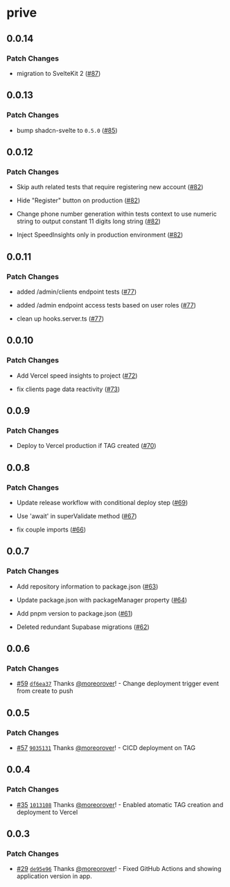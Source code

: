 # prive

## 0.0.14

### Patch Changes

- migration to SvelteKit 2 ([#87](https://github.com/moreorover/prive/pull/87))

## 0.0.13

### Patch Changes

- bump shadcn-svelte to `0.5.0` ([#85](https://github.com/moreorover/prive/pull/85))

## 0.0.12

### Patch Changes

- Skip auth related tests that require registering new account ([#82](https://github.com/moreorover/prive/pull/82))

- Hide "Register" button on production ([#82](https://github.com/moreorover/prive/pull/82))

- Change phone number generation within tests context to use numeric string to output constant 11 digits long string ([#82](https://github.com/moreorover/prive/pull/82))

- Inject SpeedInsights only in production environment ([#82](https://github.com/moreorover/prive/pull/82))

## 0.0.11

### Patch Changes

- added /admin/clients endpoint tests ([#77](https://github.com/moreorover/prive/pull/77))

- added /admin endpoint access tests based on user roles ([#77](https://github.com/moreorover/prive/pull/77))

- clean up hooks.server.ts ([#77](https://github.com/moreorover/prive/pull/77))

## 0.0.10

### Patch Changes

- Add Vercel speed insights to project ([#72](https://github.com/moreorover/prive/pull/72))

- fix clients page data reactivity ([#73](https://github.com/moreorover/prive/pull/73))

## 0.0.9

### Patch Changes

- Deploy to Vercel production if TAG created ([#70](https://github.com/moreorover/prive/pull/70))

## 0.0.8

### Patch Changes

- Update release workflow with conditional deploy step ([#69](https://github.com/moreorover/prive/pull/69))

- Use 'await' in superValidate method ([#67](https://github.com/moreorover/prive/pull/67))

- fix couple imports ([#66](https://github.com/moreorover/prive/pull/66))

## 0.0.7

### Patch Changes

- Add repository information to package.json ([#63](https://github.com/moreorover/prive/pull/63))

- Update package.json with packageManager property ([#64](https://github.com/moreorover/prive/pull/64))

- Add pnpm version to package.json ([#61](https://github.com/moreorover/prive/pull/61))

- Deleted redundant Supabase migrations ([#62](https://github.com/moreorover/prive/pull/62))

## 0.0.6

### Patch Changes

- [#59](https://github.com/moreorover/prive/pull/59) [`df6ea37`](https://github.com/moreorover/prive/commit/df6ea378f871b04379cb5314f8e1c064c8d74bdc) Thanks [@moreorover](https://github.com/moreorover)! - Change deployment trigger event from create to push

## 0.0.5

### Patch Changes

- [#57](https://github.com/moreorover/prive/pull/57) [`9035131`](https://github.com/moreorover/prive/commit/903513113aca97ec862ca3d0082f1bd530c66e13) Thanks [@moreorover](https://github.com/moreorover)! - CICD deployment on TAG

## 0.0.4

### Patch Changes

- [#35](https://github.com/moreorover/prive/pull/35) [`1013108`](https://github.com/moreorover/prive/commit/10131083530563f33336294f349daff1c020f3f8) Thanks [@moreorover](https://github.com/moreorover)! - Enabled atomatic TAG creation and deployment to Vercel

## 0.0.3

### Patch Changes

- [#29](https://github.com/moreorover/prive/pull/29) [`de95e96`](https://github.com/moreorover/prive/commit/de95e96832c1a0636efaf402d118ae300a743017) Thanks [@moreorover](https://github.com/moreorover)! - Fixed GitHub Actions and showing application version in app.
